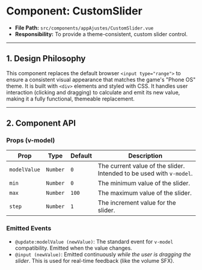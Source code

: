 # Component: CustomSlider

- **File Path:** `src/components/appAjustes/CustomSlider.vue`
- **Responsibility:** To provide a theme-consistent, custom slider control.

---

## 1. Design Philosophy

This component replaces the default browser `<input type="range">` to ensure a consistent visual appearance that matches the game's "Phone OS" theme. It is built with `<div>` elements and styled with CSS. It handles user interaction (clicking and dragging) to calculate and emit its new value, making it a fully functional, themeable replacement.

---

## 2. Component API

### Props (v-model)

| Prop         | Type     | Default | Description                                                        |
| ------------ | -------- | ------- | ------------------------------------------------------------------ |
| `modelValue` | `Number` | `0`     | The current value of the slider. Intended to be used with `v-model`. |
| `min`        | `Number` | `0`     | The minimum value of the slider.                                   |
| `max`        | `Number` | `100`   | The maximum value of the slider.                                   |
| `step`       | `Number` | `1`     | The increment value for the slider.                                |

### Emitted Events

-   `@update:modelValue (newValue)`: The standard event for `v-model` compatibility. Emitted when the value changes.
-   `@input (newValue)`: Emitted continuously *while the user is dragging the slider*. This is used for real-time feedback (like the volume SFX).
